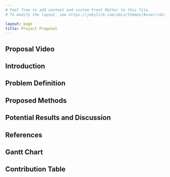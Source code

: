 ```yaml
---
# Feel free to add content and custom Front Matter to this file.
# To modify the layout, see https://jekyllrb.com/docs/themes/#overriding-theme-defaults

layout: page
title: Project Proposal
---
```


## Proposal Video

## Introduction

## Problem Definition

## Proposed Methods

## Potential Results and Discussion

## References

## Gantt Chart

## Contribution Table
